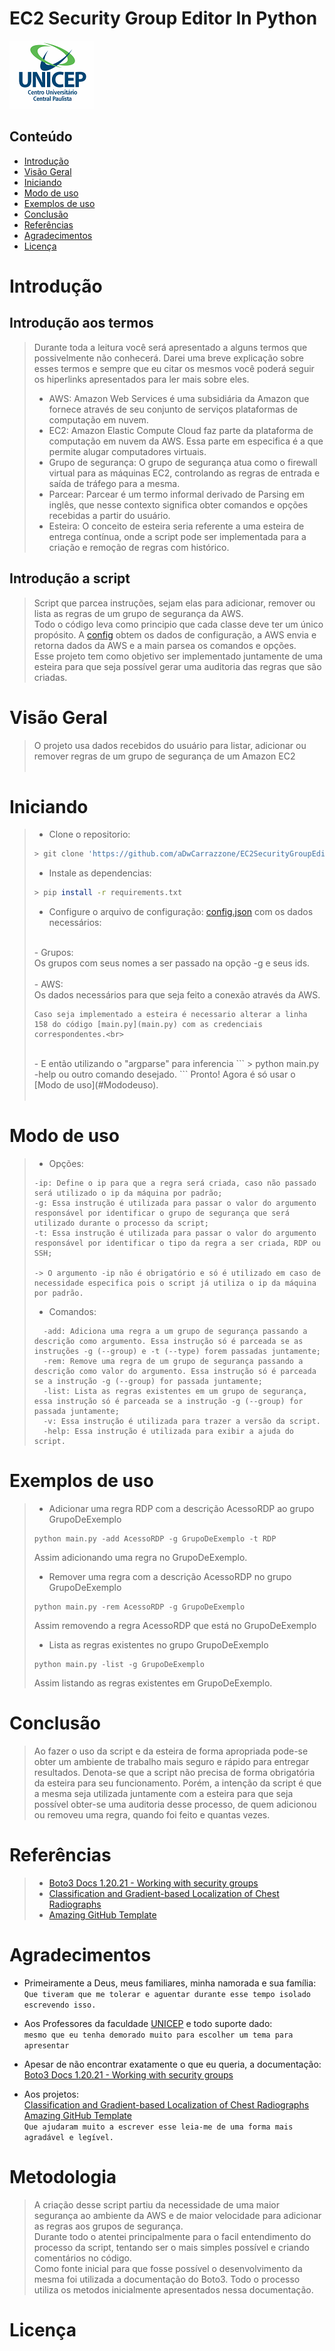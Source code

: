 # EC2 Security Group Editor In Python
 ![cover](assets/unicep-cover.png)
## Conteúdo
 - [Introdução](#Introdução)
 - [Visão Geral](#Visão-geral)
 - [Iniciando](#iniciando)
 - [Modo de uso](#modo-de-uso)
 - [Exemplos de uso](#exemplos-de-uso)
 - [Conclusão](#Conclusão)
 - [Referências](#Referências)
 - [Agradecimentos](#agradecimentos)
 - [Licença](#licença)

# Introdução

## Introdução aos termos
> Durante toda a leitura você será apresentado a alguns termos que possivelmente não conhecerá. Darei uma breve explicação sobre esses termos e sempre que eu citar os mesmos você poderá seguir os hiperlinks apresentados para ler mais sobre eles.<br>
> * AWS: Amazon Web Services é uma subsidiária da Amazon que fornece através de seu conjunto de serviços plataformas de computação em nuvem.<br>
> * EC2: Amazon Elastic Compute Cloud faz parte da plataforma de computação em nuvem da AWS. Essa parte em especifica é a que permite alugar computadores virtuais.<br>
> * Grupo de segurança: O grupo de segurança atua como o firewall virtual para as máquinas EC2, controlando as regras de entrada e saída de tráfego para a mesma.<br>
> * Parcear: Parcear é um termo informal derivado de Parsing em inglês, que nesse contexto significa obter comandos e opções recebidas a partir do usuário.<br>
> * Esteira: O conceito de esteira seria referente a uma esteira de entrega contínua, onde a script pode ser implementada para a criação e remoção de regras com histórico.<br>

## Introdução a script
> Script que parcea instruções, sejam elas para adicionar, remover ou lista as regras de um grupo de segurança da AWS.<br>
> Todo o código leva como principio que cada classe deve ter um único propósito. A [config]() obtem os dados de configuração, a AWS envia e retorna dados da AWS e a main parsea os comandos e opções.<br>
> Esse projeto tem como objetivo ser implementado juntamente de uma esteira para que seja possível gerar uma auditoria das regras que são criadas.<br>

# Visão Geral
> O projeto usa dados recebidos do usuário para listar, adicionar ou remover regras de um grupo de segurança de um Amazon EC2<br>
> <br>

# Iniciando
> - Clone o repositorio:
>```bash
> > git clone 'https://github.com/aDwCarrazzone/EC2SecurityGroupEditorInPython'
>```
>
> - Instale as dependencias:
>```bash
> > pip install -r requirements.txt
>```
>
> - Configure o arquivo de configuração: [config.json](config.json) com os dados necessários: <br>
> <br>
>    - Grupos: <br>
>     Os grupos com seus nomes a ser passado na opção -g e seus ids.<br>
> <br>
>   - AWS:<br>
>     Os dados necessários para que seja feito a conexão através da AWS. <br>
> 
>     Caso seja implementado a esteira é necessario alterar a linha 158 do código [main.py](main.py) com as credenciais correspondentes.<br>
> <br>
> - E então utilizando o "argparse" para inferencia
>```
> > python main.py -help ou outro comando desejado.
>```
> Pronto! Agora é só usar o [Modo de uso](#Mododeuso).<br>
><br>

# Modo de uso
> - Opções:
>```
> -ip: Define o ip para que a regra será criada, caso não passado será utilizado o ip da máquina por padrão;
> -g: Essa instrução é utilizada para passar o valor do argumento responsável por identificar o grupo de segurança que será utilizado durante o processo da script;
> -t: Essa instrução é utilizada para passar o valor do argumento responsável por identificar o tipo da regra a ser criada, RDP ou SSH;
>
> -> O argumento -ip não é obrigatório e só é utilizado em caso de necessidade especifica pois o script já utiliza o ip da máquina por padrão.
>
>```
> - Comandos:
> ```
>   -add: Adiciona uma regra a um grupo de segurança passando a descrição como argumento. Essa instrução só é parceada se as instruções -g (--group) e -t (--type) forem passadas juntamente;
>   -rem: Remove uma regra de um grupo de segurança passando a descrição como valor do argumento. Essa instrução só é parceada se a instrução -g (--group) for passada juntamente;
>   -list: Lista as regras existentes em um grupo de segurança, essa instrução só é parceada se a instrução -g (--group) for passada juntamente;
>   -v: Essa instrução é utilizada para trazer a versão da script.
>   -help: Essa instrução é utilizada para exibir a ajuda do script.
> ```

# Exemplos de uso
> - Adicionar uma regra RDP com a descrição AcessoRDP ao grupo GrupoDeExemplo
> ```
> python main.py -add AcessoRDP -g GrupoDeExemplo -t RDP
> ```
>  Assim adicionando uma regra no GrupoDeExemplo.<br>
>
> - Remover uma regra com a descrição AcessoRDP no grupo GrupoDeExemplo
> ```
> python main.py -rem AcessoRDP -g GrupoDeExemplo
> ```
>   Assim removendo a regra AcessoRDP que está no GrupoDeExemplo
>
> - Lista as regras existentes no grupo GrupoDeExemplo
>
> ```
> python main.py -list -g GrupoDeExemplo
> ```
>   Assim listando as regras existentes em GrupoDeExemplo.

# Conclusão
> Ao fazer o uso da script e da esteira de forma apropriada pode-se obter um ambiente de trabalho mais seguro e rápido para entregar resultados. Denota-se que a script não precisa de forma obrigatória da esteira para seu funcionamento. Porém, a intenção da script é que a mesma seja utilizada juntamente com a esteira para que seja possível obter-se uma auditoria desse processo, de quem adicionou ou removeu uma regra, quando foi feito e quantas vezes.<br>
> 
# Referências
> - [Boto3 Docs 1.20.21 - Working with security groups](https://boto3.amazonaws.com/v1/documentation/api/latest/guide/ec2-example-security-group.html)
> - [Classification and Gradient-based Localization of Chest Radiographs](https://github.com/priyavrat-misra/xrays-and-gradcam#readme)
> - [Amazing GitHub Template](https://github.com/dec0dOS/amazing-github-template#readme)

# Agradecimentos
 - Primeiramente a Deus, meus familiares, minha namorada e sua família:<br>
    ```Que tiveram que me tolerar e aguentar durante esse tempo isolado escrevendo isso.```

 - Aos Professores da faculdade [UNICEP](https://unicep.edu.br/rioclaro) e todo suporte dado:<br>
  ```mesmo que eu tenha demorado muito para escolher um tema para apresentar```

- Apesar de não encontrar exatamente o que eu queria, a documentação:<br>
  [Boto3 Docs 1.20.21 - Working with security groups](https://boto3.amazonaws.com/v1/documentation/api/latest/guide/ec2-example-security-group.html)

- Aos projetos:<br>
[Classification and Gradient-based Localization of Chest Radiographs](https://github.com/priyavrat-misra/xrays-and-gradcam#readme)<br>
[Amazing GitHub Template](https://github.com/dec0dOS/amazing-github-template#readme)<br>
```Que ajudaram muito a escrever esse leia-me de uma forma mais agradável e legível.```

# Metodologia
> A criação desse script partiu da necessidade de uma maior segurança ao ambiente da AWS e de maior velocidade para adicionar as regras aos grupos de segurança.<br>
> Durante todo o atentei principalmente para o facil entendimento do processo da script, tentando ser o mais simples possível e criando comentários no código.<br>
> Como fonte inicial para que fosse possível o desenvolvimento da mesma foi utilizada a documentação do Boto3. Todo o processo utiliza os metodos inicialmente apresentados nessa documentação.<br>

# Licença

